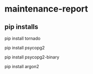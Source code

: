 # maintenance-report

## pip installs

pip install tornado

pip install psycopg2

pip install psycopg2-binary

pip install argon2
